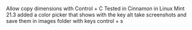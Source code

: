 Allow copy dimensions with Control + C
Tested in Cinnamon in Linux Mint 21.3
added a color picker that shows with the key alt
take screenshots and save them in images folder with keys control + s
